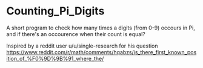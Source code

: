 # Counting_Pi_Digits
A short program to check how many times a digits (from 0-9) occours in Pi, and if there's an occourence when their count is equal?

Inspired by a reddit user u/u/single-research
for his question https://www.reddit.com/r/math/comments/hqabzs/is_there_first_known_position_of_%F0%9D%9B%91_where_the/

